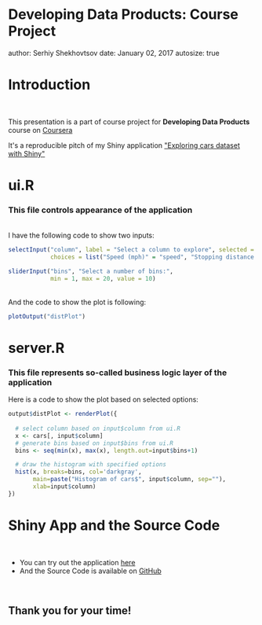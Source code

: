 Developing Data Products: Course Project
========================================================
author: Serhiy Shekhovtsov
date: January 02, 2017
autosize: true

Introduction
========================================================
<br>

This presentation is a part of course project for **Developing Data Products** course on [Coursera](https://www.coursera.org)

It's a reproducible pitch of my Shiny application ["Exploring cars dataset with Shiny"](https://serhii.shinyapps.io/developing_data_products_course_project/)

ui.R
========================================================
### This file controls appearance of the application
<br>
I have the following code to show two inputs:

```r
selectInput("column", label = "Select a column to explore", selected = "speed",
            choices = list("Speed (mph)" = "speed", "Stopping distance (ft)" = "dist")),

sliderInput("bins", "Select a number of bins:",
            min = 1, max = 20, value = 10)
```
<br>
And the code to show the plot is following:

```r
plotOutput("distPlot")
```
server.R
========================================================
### This file represents so-called business logic layer of the application

Here is a code to show the plot based on selected options:

```r
output$distPlot <- renderPlot({
  
  # select column based on input$column from ui.R
  x <- cars[, input$column]
  # generate bins based on input$bins from ui.R
  bins <- seq(min(x), max(x), length.out=input$bins+1)

  # draw the histogram with specified options
  hist(x, breaks=bins, col='darkgray',
       main=paste("Histogram of cars$", input$column, sep=""),
       xlab=input$column)
})
```

Shiny App and the Source Code
========================================================

<br>

* You can try out the application [here](https://serhii.shinyapps.io/developing_data_products_course_project/)
* And the Source Code is available on [GitHub](https://github.com/Serhiy-Shekhovtsov/data-products)

<br>

## Thank you for your time!
